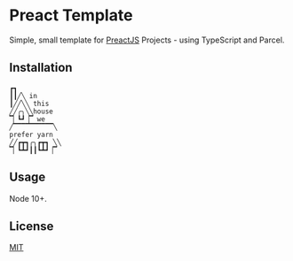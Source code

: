 # Preact Template

Simple, small template for [PreactJS](https://preactjs.com/) Projects - using TypeScript and Parcel.

## Installation

```
┏┓
┃┃╱╲ in
┃╱╱╲╲ this
╱╱╭╮╲╲house
▔▏┗┛▕▔ we
╱▔▔▔▔▔▔▔▔▔▔╲
prefer yarn
╱╱┏┳┓╭╮┏┳┓ ╲╲
▔▏┗┻┛┃┃┗┻┛▕▔
```

## Usage

Node 10+.


## License
[MIT](https://choosealicense.com/licenses/mit/)